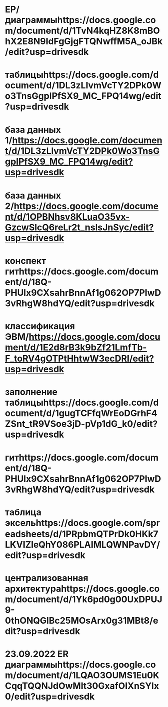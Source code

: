 # ЕР/диаграммыhttps://docs.google.com/document/d/1TvN4kqHZ8K8mBOhX2E8N9IdFgGjgFTQNwffM5A_oJBk/edit?usp=drivesdk
# таблицыhttps://docs.google.com/document/d/1DL3zLlvmVcTY2DPk0Wo3TnsGgpIPfSX9_MC_FPQ14wg/edit?usp=drivesdk
# база данных 1/https://docs.google.com/document/d/1DL3zLlvmVcTY2DPk0Wo3TnsGgpIPfSX9_MC_FPQ14wg/edit?usp=drivesdk
# база данных 2/https://docs.google.com/document/d/1OPBNhsv8KLuaO35vx-GzcwSlcQ6reLr2t_nsIsJnSyc/edit?usp=drivesdk
# конспект гитhttps://docs.google.com/document/d/18Q-PHUlx9CXsahrBnnAf1g062OP7PlwD3vRhgW8hdYQ/edit?usp=drivesdk
# классификация ЭВМ/https://docs.google.com/document/d/1E2d8rB3k9bZf21LmfTb-F_toRV4gOTPtHhtwW3ecDRI/edit?usp=drivesdk
# заполнение таблицыhttps://docs.google.com/document/d/1gugTCFfqWrEoDGrhF4ZSnt_tR9VSoe3jD-pVp1dG_k0/edit?usp=drivesdk
# гитhttps://docs.google.com/document/d/18Q-PHUlx9CXsahrBnnAf1g062OP7PlwD3vRhgW8hdYQ/edit?usp=drivesdk
# таблица эксельhttps://docs.google.com/spreadsheets/d/1PRpbmQTPrDk0HKk7LKVIZleQhY086PLAIMLQWNPavDY/edit?usp=drivesdk
# централизованная архитектураhttps://docs.google.com/document/d/1Yk6pd0g00UxDPUJ9-0thONQGlBc25MOsArx0g31MBt8/edit?usp=drivesdk
# 23.09.2022 ER диаграммыhttps://docs.google.com/document/d/1LQAO3OUMS1Eu0KCqqTQQNJdOwMlt30GxafOIXnSYlx0/edit?usp=drivesdk
